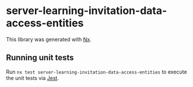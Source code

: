 # server-learning-invitation-data-access-entities

This library was generated with [Nx](https://nx.dev).

## Running unit tests

Run `nx test server-learning-invitation-data-access-entities` to execute the unit tests via [Jest](https://jestjs.io).
